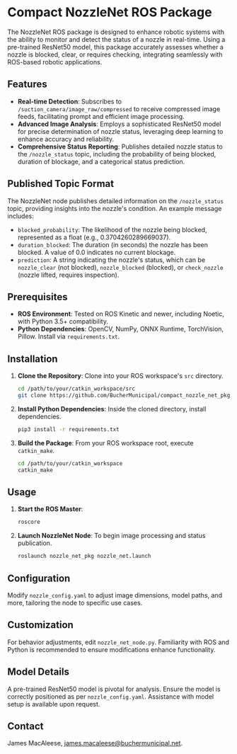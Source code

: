 
# Compact NozzleNet ROS Package

The NozzleNet ROS package is designed to enhance robotic systems with the ability to monitor and detect the status of a nozzle in real-time. Using a pre-trained ResNet50 model, this package accurately assesses whether a nozzle is blocked, clear, or requires checking, integrating seamlessly with ROS-based robotic applications.

## Features

- **Real-time Detection**: Subscribes to `/suction_camera/image_raw/compressed` to receive compressed image feeds, facilitating prompt and efficient image processing.
- **Advanced Image Analysis**: Employs a sophisticated ResNet50 model for precise determination of nozzle status, leveraging deep learning to enhance accuracy and reliability.
- **Comprehensive Status Reporting**: Publishes detailed nozzle status to the `/nozzle_status` topic, including the probability of being blocked, duration of blockage, and a categorical status prediction.

## Published Topic Format

The NozzleNet node publishes detailed information on the `/nozzle_status` topic, providing insights into the nozzle's condition. An example message includes:

- `blocked_probability`: The likelihood of the nozzle being blocked, represented as a float (e.g., 0.3704260289669037).
- `duration_blocked`: The duration (in seconds) the nozzle has been blocked. A value of 0.0 indicates no current blockage.
- `prediction`: A string indicating the nozzle's status, which can be `nozzle_clear` (not blocked), `nozzle_blocked` (blocked), or `check_nozzle` (nozzle lifted, requires inspection).

## Prerequisites

- **ROS Environment**: Tested on ROS Kinetic and newer, including Noetic, with Python 3.5+ compatibility.
- **Python Dependencies**: OpenCV, NumPy, ONNX Runtime, TorchVision, Pillow. Install via `requirements.txt`.

## Installation

1. **Clone the Repository**:
   Clone into your ROS workspace's `src` directory.
   ```bash
   cd /path/to/your/catkin_workspace/src
   git clone https://github.com/BucherMunicipal/compact_nozzle_net_pkg
   ```

2. **Install Python Dependencies**:
   Inside the cloned directory, install dependencies.
   ```bash
   pip3 install -r requirements.txt
   ```

3. **Build the Package**:
   From your ROS workspace root, execute `catkin_make`.
   ```bash
   cd /path/to/your/catkin_workspace
   catkin_make
   ```

## Usage

1. **Start the ROS Master**:
   ```bash
   roscore
   ```

2. **Launch NozzleNet Node**:
   To begin image processing and status publication.
   ```bash
   roslaunch nozzle_net_pkg nozzle_net.launch
   ```

## Configuration

Modify `nozzle_config.yaml` to adjust image dimensions, model paths, and more, tailoring the node to specific use cases.

## Customization

For behavior adjustments, edit `nozzle_net_node.py`. Familiarity with ROS and Python is recommended to ensure modifications enhance functionality.

## Model Details

A pre-trained ResNet50 model is pivotal for analysis. Ensure the model is correctly positioned as per `nozzle_config.yaml`. Assistance with model setup is available upon request.

## Contact

James MacAleese, james.macaleese@buchermunicipal.net.
